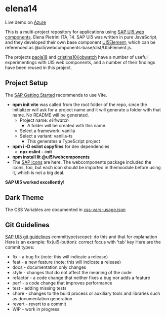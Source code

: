 # elena14

Live demo on [Azure](https://lemon-island-020376c03.azurestaticapps.net/)

This is a multi-project repository for applications using
[SAP UI5 web components](https://sap.github.io/ui5-webcomponents/). Elena Pietrini ITA, 14.
SAP UI5 was written in pure JavaScript, and they developed their own base component [UI5Element](https://github.com/SAP/ui5-webcomponents/blob/894628fa2dc7225936bb1609037054c7d9243f8e/packages/base/src/UI5Element.js#L59), which can be referenced as @ui5/webcomponents-base/dist/UI5Element.js.

The projects [paola18](https://github.com/nemethmik/paola18.git) and [cristina10/jobwatch](https://github.com/nemethmik/cristina10/tree/main/jobwatch) have a number of useful experimentings with UI5 web components, and a number of their findings have been reused in this project.

## Project Setup
The [SAP Getting Started](https://sap.github.io/ui5-webcomponents/playground) recommends to use Vite.
- **npm init vite** was called from the root folder of the repo, since the initializer will ask for a project name and it will generate a folder with that name. No README will be generated.
    - Project name: *e14watch*
        - A folder will be created with this name. 
    - Select a framework: vanilla
    - Select a variant: vanilla-ts
        - This generates a TypeScript project
- **npm i -D eslint copyfiles** for dev dependencies
  - **npx eslint --init** 
- **npm install lit @ui5/webcomponents**
- The [SAP Icons](https://openui5.hana.ondemand.com/test-resources/sap/m/demokit/iconExplorer/webapp/index.html#/overview/SAP-icons) are here. The webcomponents package included the icons, too, but each icon should be imported in themoodule before using it, which is not a big deal.

**SAP UI5 worked excellently!**

## Dark Theme
The CSS Variables are documented in
[css-vars-usage.json](e14watch\node_modules\@ui5\webcomponents-theme-base\css-vars-usage.json)

## Git Guidelines
[SAP UI5 git guidelines](https://sap.github.io/ui5-webcomponents/playground/docs/guidelines/)
committype(scope): do this and that for explanation
Here is an example: fix(ui5-button): correct focus with 'tab' key
Here are the commit types:
- fix - a bug fix (note: this will indicate a release)
- feat - a new feature (note: this will indicate a release)
- docs - documentation only changes
- style - changes that do not affect the meaning of the code
- refactor - a code change that neither fixes a bug nor adds a feature
- perf - a code change that improves performance
- test - adding missing tests
- chore - changes to the build process or auxiliary tools and libraries such as documentation generation
- revert - revert to a commit
- WIP - work in progress
